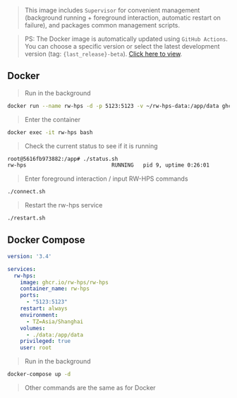 > This image includes `Supervisor` for convenient management (background running + foreground interaction, automatic restart on failure), and packages common management scripts.

> PS: The Docker image is automatically updated using `GitHub Actions`. You can choose a specific version or select the latest development version (tag: `{last_release}-beta`). [Click here to view](https://github.com/RW-HPS/RW-HPS/pkgs/container/rw-hps).

## Docker

> Run in the background

```bash
docker run --name rw-hps -d -p 5123:5123 -v ~/rw-hps-data:/app/data ghcr.io/rw-hps/rw-hps
```

> Enter the container

```bash
docker exec -it rw-hps bash
```

> Check the current status to see if it is running

```bash
root@5616fb973882:/app# ./status.sh
rw-hps                           RUNNING   pid 9, uptime 0:26:01
```

> Enter foreground interaction / input RW-HPS commands

```bash
./connect.sh
```

> Restart the rw-hps service

```bash
./restart.sh
```

## Docker Compose

```yml
version: '3.4'

services:
  rw-hps:
    image: ghcr.io/rw-hps/rw-hps
    container_name: rw-hps
    ports:
      - "5123:5123"
    restart: always
    environment:
      - TZ=Asia/Shanghai
    volumes:
      - ./data:/app/data
    privileged: true
    user: root
```

> Run in the background

```bash
docker-compose up -d
```

> Other commands are the same as for Docker